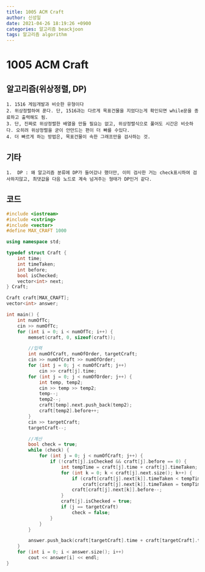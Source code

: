 ```yaml
---
title: 1005 ACM Craft
author: 신성일
date: 2021-04-26 18:19:26 +0900
categories: 알고리즘 beackjoon
tags: 알고리즘 algorithm
---
```


# 1005 ACM Craft

## 알고리즘(위상정렬, DP)

    1. 1516 게임개발과 비슷한 유형이다
    2. 위상정렬하여 푼다. 단, 1516과는 다르게 목표건물을 지었다는게 확인되면 while문을 종료하고 출력해도 됨.
    3. 단, 진짜로 위상정렬한 배열을 만들 필요는 없고, 위상정렬식으로 풀어도 시간은 비슷하다. 오히려 위상정렬을 굳이 안만드는 편이 더 빠를 수있다.
    4. 더 빠르게 하는 방법은, 목표건물이 속한 그래프만을 검사하는 것.

## 기타

    1.  DP : 왜 알고리즘 분류에 DP가 들어갔나 했더만, 이미 검사한 거는 check표시하여 검사하지않고, 최댓값을 다음 노드로 계속 넘겨주는 형태가 DP인거 같다.

## 코드

```cpp
#include <iostream>
#include <cstring>
#include <vector>
#define MAX_CRAFT 1000

using namespace std;

typedef struct Craft {
	int time;
	int timeTaken;
	int before;
	bool isChecked;
	vector<int> next;
} Craft;

Craft craft[MAX_CRAFT];
vector<int> answer;

int main() {
	int numOfTc;
	cin >> numOfTc;
	for (int i = 0; i < numOfTc; i++) {
		memset(craft, 0, sizeof(craft));

		//입력
		int numOfCraft, numOfOrder, targetCraft;
		cin >> numOfCraft >> numOfOrder;
		for (int j = 0; j < numOfCraft; j++)
			cin >> craft[j].time;
		for (int j = 0; j < numOfOrder; j++) {
			int temp, temp2;
			cin >> temp >> temp2;
			temp--;
			temp2--;
			craft[temp].next.push_back(temp2);
			craft[temp2].before++;
		}
		cin >> targetCraft;
		targetCraft--;

		//계산
		bool check = true;
		while (check) {
			for (int j = 0; j < numOfCraft; j++) {
				if (!craft[j].isChecked && craft[j].before == 0) {
					int tempTime = craft[j].time + craft[j].timeTaken;
					for (int k = 0; k < craft[j].next.size(); k++) {
						if (craft[craft[j].next[k]].timeTaken < tempTime)
							craft[craft[j].next[k]].timeTaken = tempTime;
						craft[craft[j].next[k]].before--;
					}
					craft[j].isChecked = true;
					if (j == targetCraft)
						check = false;
				}
			}
		}

		answer.push_back(craft[targetCraft].time + craft[targetCraft].timeTaken);
	}
	for (int i = 0; i < answer.size(); i++)
		cout << answer[i] << endl;
}
```
